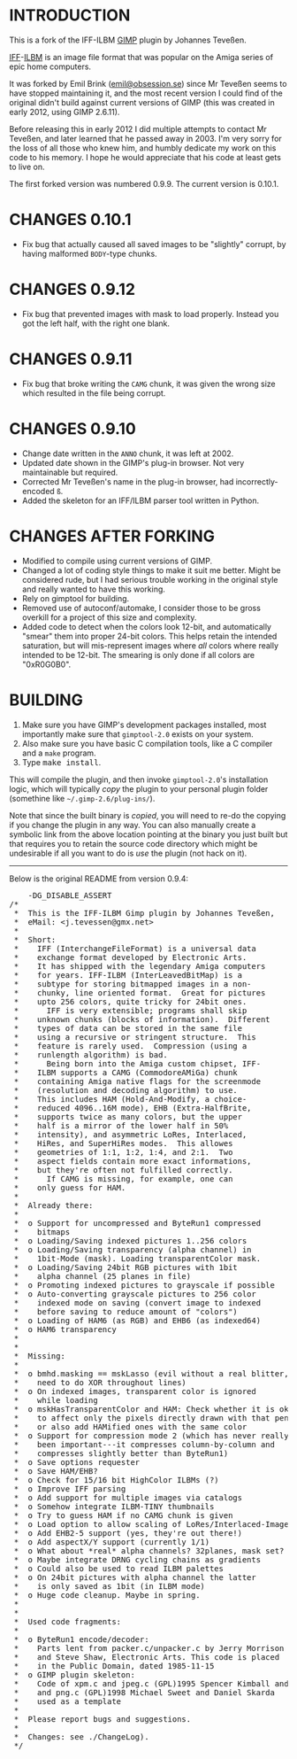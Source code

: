 INTRODUCTION
============
This is a fork of the IFF-ILBM [GIMP] plugin by Johannes Teveßen.

[IFF]-[ILBM] is an image file format that was popular on the Amiga series of epic home computers.

It was forked by Emil Brink (<emil@obsession.se>) since Mr Teveßen seems to
have stopped maintaining it, and the most recent version I could find of
the original didn't build against current versions of GIMP (this was created in early 2012, using GIMP 2.6.11).

Before releasing this in early 2012 I did multiple attempts to contact Mr Teveßen,
and later learned that he passed away in 2003. I'm very sorry for the loss of all
those who knew him, and humbly dedicate my work on this code to his memory. I hope
he would appreciate that his code at least gets to live on.

The first forked version was numbered 0.9.9. The current version is 0.10.1.

CHANGES 0.10.1
==============
* Fix bug that actually caused all saved images to be "slightly" corrupt, by having malformed `BODY`-type chunks.

CHANGES 0.9.12
==============
* Fix bug that prevented images with mask to load properly. Instead you got the left half, with the right one blank.

CHANGES 0.9.11
==============
* Fix bug that broke writing the `CAMG` chunk, it was given the wrong size which resulted in the file being corrupt.

CHANGES 0.9.10
==============
* Change date written in the `ANNO` chunk, it was left at 2002.
* Updated date shown in the GIMP's plug-in browser. Not very maintainable but required.
* Corrected Mr Teveßen's name in the plug-in browser, had incorrectly-encoded `ß`.
* Added the skeleton for an IFF/ILBM parser tool written in Python.

CHANGES AFTER FORKING
=====================
* Modified to compile using current versions of GIMP.
* Changed a lot of coding style things to make it suit me better. Might be considered rude, but I had serious trouble working in the original style and really wanted to have this working.
* Rely on gimptool for building.
* Removed use of autoconf/automake, I consider those to be gross overkill for a project of this size and complexity.
* Added code to detect when the colors look 12-bit, and automatically "smear" them into proper 24-bit colors. This helps retain the intended saturation, but will mis-represent images where *all* colors where really intended to be 12-bit. The smearing is only done if all colors are "0xR0G0B0".

BUILDING
========
1. Make sure you have GIMP's development packages installed, most importantly make sure that `gimptool-2.0` exists on your system.
2. Also make sure you have basic C compilation tools, like a C compiler and a `make` program.
3. Type <kbd>make install</kbd>.

This will compile the plugin, and then invoke `gimptool-2.0`'s installation logic, which will typically *copy* the plugin to your personal plugin folder (somethine like `~/.gimp-2.6/plug-ins/`).

Note that since the built binary is *copied*, you will need to re-do the copying if you change the plugin in any way. You can also manually create a symbolic link from the above location pointing at the binary you just built but that requires you to retain the source code directory which might be undesirable if all you want to do is *use* the plugin (not hack on it).

---
Below is the original README from version 0.9.4:
<pre>
    -DG_DISABLE_ASSERT
/*
 *  This is the IFF-ILBM Gimp plugin by Johannes Teveßen,
 *  eMail: &lt;j.tevessen@gmx.net>
 *
 *  Short:
 *    IFF (InterchangeFileFormat) is a universal data
 *    exchange format developed by Electronic Arts.
 *    It has shipped with the legendary Amiga computers
 *    for years. IFF-ILBM (InterLeavedBitMap) is a
 *    subtype for storing bitmapped images in a non-
 *    chunky, line oriented format.  Great for pictures
 *    upto 256 colors, quite tricky for 24bit ones.
 *      IFF is very extensible; programs shall skip
 *    unknown chunks (blocks of information).  Different
 *    types of data can be stored in the same file
 *    using a recursive or stringent structure.  This
 *    feature is rarely used.  Compression (using a
 *    runlength algorithm) is bad.
 *      Being born into the Amiga custom chipset, IFF-
 *    ILBM supports a CAMG (CommodoreAMiGa) chunk
 *    containing Amiga native flags for the screenmode
 *    (resolution and decoding algorithm) to use.
 *    This includes HAM (Hold-And-Modify, a choice-
 *    reduced 4096..16M mode), EHB (Extra-HalfBrite,
 *    supports twice as many colors, but the upper
 *    half is a mirror of the lower half in 50%
 *    intensity), and asymmetric LoRes, Interlaced,
 *    HiRes, and SuperHiRes modes.  This allowes
 *    geometries of 1:1, 1:2, 1:4, and 2:1.  Two
 *    aspect fields contain more exact informations,
 *    but they're often not fulfilled correctly.
 *      If CAMG is missing, for example, one can
 *    only guess for HAM.
 *
 *  Already there:
 *
 *  o Support for uncompressed and ByteRun1 compressed
 *    bitmaps
 *  o Loading/Saving indexed pictures 1..256 colors
 *  o Loading/Saving transparency (alpha channel) in
 *    1bit-Mode (mask). Loading transparentColor mask.
 *  o Loading/Saving 24bit RGB pictures with 1bit
 *    alpha channel (25 planes in file)
 *  o Promoting indexed pictures to grayscale if possible
 *  o Auto-converting grayscale pictures to 256 color
 *    indexed mode on saving (convert image to indexed
 *    before saving to reduce amount of "colors")
 *  o Loading of HAM6 (as RGB) and EHB6 (as indexed64)
 *  o HAM6 transparency
 *
 *
 *  Missing:
 *
 *  o bmhd.masking == mskLasso (evil without a real blitter,
 *    need to do XOR throughout lines)
 *  o On indexed images, transparent color is ignored
 *    while loading
 *  o mskHasTransparentColor and HAM: Check whether it is okay
 *    to affect only the pixels directly drawn with that pen,
 *    or also add HAMified ones with the same color
 *  o Support for compression mode 2 (which has never really
 *    been important---it compresses column-by-column and
 *    compresses slightly better than ByteRun1)
 *  o Save options requester
 *  o Save HAM/EHB?
 *  o Check for 15/16 bit HighColor ILBMs (?)
 *  o Improve IFF parsing
 *  o Add support for multiple images via catalogs
 *  o Somehow integrate ILBM-TINY thumbnails
 *  o Try to guess HAM if no CAMG chunk is given
 *  o Load option to allow scaling of LoRes/Interlaced-Images
 *  o Add EHB2-5 support (yes, they're out there!)
 *  o Add aspectX/Y support (currently 1/1)
 *  o What about *real* alpha channels? 32planes, mask set?
 *  o Maybe integrate DRNG cycling chains as gradients
 *  o Could also be used to read ILBM palettes
 *  o On 24bit pictures with alpha channel the latter
 *    is only saved as 1bit (in ILBM mode)
 *  o Huge code cleanup. Maybe in spring.
 *
 *
 *  Used code fragments:
 *
 *  o ByteRun1 encode/decoder:
 *    Parts lent from packer.c/unpacker.c by Jerry Morrison
 *    and Steve Shaw, Electronic Arts. This code is placed
 *    in the Public Domain, dated 1985-11-15
 *  o GIMP plugin skeleton:
 *    Code of xpm.c and jpeg.c (GPL)1995 Spencer Kimball and Peter Mattis
 *    and png.c (GPL)1998 Michael Sweet and Daniel Skarda
 *    used as a template
 *
 *  Please report bugs and suggestions.
 *
 *  Changes: see ./ChangeLog).
 */
</pre>

 [GIMP]: http://www.gimp.org/
 [IFF]: http://en.wikipedia.org/wiki/Interchange_File_Format
 [ILBM]: http://en.wikipedia.org/wiki/ILBM
